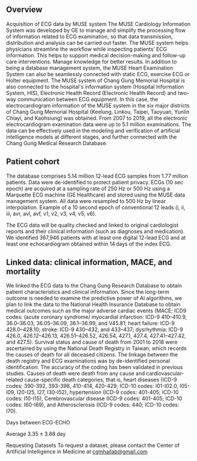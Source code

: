 
## Overview
Acquisition of ECG data by MUSE system
The MUSE Cardiology Information System was developed by GE to manage and simplify the processing flow of information related to ECG examination, so that data transmission, distribution and analysis can be carried out faster. The MUSE system helps physicians streamline the workflow while inspecting patients’ ECG information. This helps to support medical decision-making and follow-up care interventions. Manage knowledge for better results. In addition to being a database management system, the MUSE Heart Examination System can also be seamlessly connected with static ECG, exercise ECG or Holter equipment. The MUSE system of Chang Gung Memorial Hospital is also connected to the hospital's information system (Hospital Information System, HIS), Electronic Health Record (Electronic Health Record) and two-way communication between ECG equipment. In this case, the electrocardiogram information of the MUSE system in the six major districts of Chang Gung Memorial Hospital (Keelung, Linkou, Taipei, Taoyuan, Yunlin Chiayi, and Kaohsiung) was obtained. From 2007 to 2019, all the electronic electrocardiogram examination data were up to 5.1 million examinations. The data can be effectively used in the modeling and verification of artificial intelligence models at different stages, and further connected with the Chang Gung Medical Research Database.
## Patient cohort 
The database comprises 5.14 million 12-lead ECG samples from 1.77 million patients. Data were de-identified to protect patient privacy. ECGs (10 sec epoch) are acquired at a sampling rate of 250 Hz or 500 Hz using a Marquette ECG machine (GE Healthcare) and stored using the MUSE data management system. All data were resampled to 500 Hz by linear interpolation. 
Example of a 10 second epoch of conventional 12 leads (i, ii, iii, avr, avl, avf, v1, v2, v3, v4, v5, v6). 

 
The ECG data will be quality checked and linked to original cardiologist reports and their clinical information (such as diagnoses and medication). We identified 367,946 patients with at least one digital 12-lead ECG and at least one echocardiogram obtained within 14 days of the index ECG. 
## Linked data: clinical information, MACE, and mortality 
We linked the ECG data to the Chang Gung Research Database to obtain patient characteristics and clinical information. Since the long-term outcome is needed to examine the predictive power of AI algorithms, we plan to link the data to the National Health Insurance Database to obtain medical outcomes such as the major adverse cardiac events (MACE; ICD9 codes: (acute coronary syndrome/ myocardial infarction: ICD-9 410–410.9, 36.0–36.03, 36.05–36.09, 36.1–36.99, and V45.81; heart failure: ICD-9 428.0–428.10; stroke: ICD-9 430–432, and 433–437;  dysrhythmia: ICD-9 426.0, 426.12–426.13, 426.51–426.52, 426.54, 427.1, 427.4, 427.41–427.42, and 427.5). Survival status and cause of death from 2001 to 2018 were ascertained by using the National Death Registry in Taiwan, which records the causes of death for all deceased citizens. The linkage between the death registry and ECG examinations was by de-identified personal identification. The accuracy of the coding has been validated in previous studies. Causes of death were death from any cause and cardiovascular-related cause-specific death categories, that is, heart diseases (ICD-9 codes: 390-392, 393-398, 410-414, 420-429; ICD-10 codes: I01-I02.0, I05-I09, I20-I25, I27, I30-I52), hypertension (ICD-9 codes: 401-405; ICD-10 codes: I10-I15), Cerebrovascular disease (ICD-9 codes: 401-405; ICD-10 codes: I60-I69), and Atherosclerosis (ICD-9 codes: 440; ICD-10 codes: I70).
 
Days between ECG-ECHO 
 
Average 3.35 ± 3.88 day

Requesting Datasets
To request a dataset, please contact the Center of Artificial Intelligence in Medicine at cgmhailab@gmail.com




